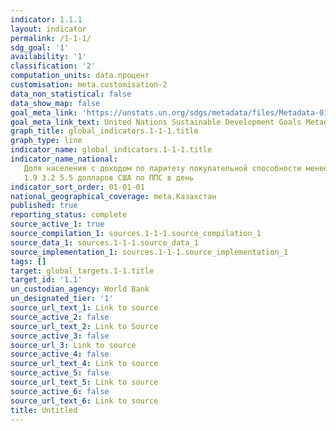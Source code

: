 ```yaml
---
indicator: 1.1.1
layout: indicator
permalink: /1-1-1/
sdg_goal: '1'
availability: '1'
classification: '2'
computation_units: data.процент
customisation: meta.customisation-2
data_non_statistical: false
data_show_map: false
goal_meta_link: 'https://unstats.un.org/sdgs/metadata/files/Metadata-01-01-01a.pdf'
goal_meta_link_text: United Nations Sustainable Development Goals Metadata (pdf 894kB)
graph_title: global_indicators.1-1-1.title
graph_type: line
indicator_name: global_indicators.1-1-1.title
indicator_name_national: 
   Доля населения с доходом по паритету покупательной способности менее
   1.9 3.2 5.5 долларов США по ППС в день
indicator_sort_order: 01-01-01
national_geographical_coverage: meta.Казахстан
published: true
reporting_status: complete
source_active_1: true
source_compilation_1: sources.1-1-1.source_compilation_1
source_data_1: sources.1-1-1.source_data_1
source_implementation_1: sources.1-1-1.source_implementation_1
tags: []
target: global_targets.1-1.title
target_id: '1.1'
un_custodian_agency: World Bank
un_designated_tier: '1'
source_url_text_1: Link to source
source_active_2: false
source_url_text_2: Link to Source
source_active_3: false
source_url_3: Link to source
source_active_4: false
source_url_text_4: Link to source
source_active_5: false
source_url_text_5: Link to source
source_active_6: false
source_url_text_6: Link to source
title: Untitled
---
```

